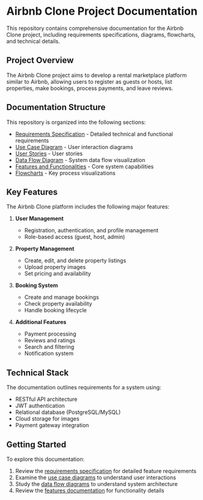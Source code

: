# Airbnb Clone Project Documentation

This repository contains comprehensive documentation for the Airbnb Clone project, including requirements specifications, diagrams, flowcharts, and technical details.

## Project Overview

The Airbnb Clone project aims to develop a rental marketplace platform similar to Airbnb, allowing users to register as guests or hosts, list properties, make bookings, process payments, and leave reviews.

## Documentation Structure

This repository is organized into the following sections:

- [Requirements Specification](requirements.md) - Detailed technical and functional requirements
- [Use Case Diagram](use-case-diagram/README.md) - User interaction diagrams
- [User Stories](user-stories/README.md) - User stories
- [Data Flow Diagram](data-flow-diagram/README.md) - System data flow visualization
- [Features and Functionalities](features-and-functionalities/README.md) - Core system capabilities
- [Flowcharts](flowcharts/README.md) - Key process visualizations

## Key Features

The Airbnb Clone platform includes the following major features:

1. **User Management**
   - Registration, authentication, and profile management
   - Role-based access (guest, host, admin)

2. **Property Management**
   - Create, edit, and delete property listings
   - Upload property images
   - Set pricing and availability

3. **Booking System**
   - Create and manage bookings
   - Check property availability
   - Handle booking lifecycle

4. **Additional Features**
   - Payment processing
   - Reviews and ratings
   - Search and filtering
   - Notification system

## Technical Stack

The documentation outlines requirements for a system using:
- RESTful API architecture
- JWT authentication
- Relational database (PostgreSQL/MySQL)
- Cloud storage for images
- Payment gateway integration

## Getting Started

To explore this documentation:

1. Review the [requirements specification](requirements.md) for detailed feature requirements
2. Examine the [use case diagrams](use-case-diagram/README.md) to understand user interactions
3. Study the [data flow diagrams](data-flow-diagram/README.md) to understand system architecture
4. Review the [features documentation](features-and-functionalities/README.md) for functionality details